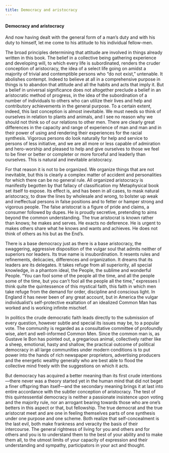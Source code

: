```yaml
---
title: Democracy and aristocracy
---
```

#### Democracy and aristocracy

And now having dealt with the general form of a man’s duty and with his
duty to himself, let me come to his attitude to his individual
fellow-men.

The broad principles determining that attitude are involved in things
already written in this book. The belief in a collective being gathering
experience and developing will, to which every life is subordinated,
renders the cruder conception of aristocracy, the idea of a select life
going on amidst a majority of trivial and contemptible persons who “do
not exist,” untenable. It abolishes contempt. Indeed to believe at all
in a comprehensive purpose in things is to abandon that attitude and all
the habits and acts that imply it. But a belief in universal
significance does not altogether preclude a belief in an aristocratic
method of progress, in the idea of the subordination of a number of
individuals to others who can utilize their lives and help and
contributory achievements in the general purpose. To a certain extent,
indeed, this last conception is almost inevitable. We must needs so
think of ourselves in relation to plants and animals, and I see no
reason why we should not think so of our relations to other men. There
are clearly great differences in the capacity and range of experience of
man and man and in their power of using and rendering their experiences
for the racial synthesis. Vigorous persons do look naturally for help
and service to persons of less initiative, and we are all more or less
capable of admiration and hero-worship and pleased to help and give
ourselves to those we feel to be finer or better or completer or more
forceful and leaderly than ourselves. This is natural and inevitable
aristocracy.

For that reason it is not to be organized. We organize things that are
not inevitable, but this is clearly a complex matter of accident and
personalities for which there can be no general rule. All organized
aristocracy is manifestly begotten by that fallacy of classification my
Metaphysical book set itself to expose. Its effect is, and has been in
all cases, to mask natural aristocracy, to draw the lines by wholesale
and wrong, to bolster up weak and ineffectual persons in false positions
and to fetter or hamper strong and vigorous people. The false aristocrat
is a figure of pride and claims, a consumer followed by dupes. He is
proudly secretive, pretending to aims beyond the common understanding.
The true aristocrat is known rather than knows; he makes and serves. He
exacts no deference. He is urgent to makes others share what he knows
and wants and achieves. He does not think of others as his but as the
End’s.

There is a base democracy just as there is a base aristocracy, the
swaggering, aggressive disposition of the vulgar soul that admits
neither of superiors nor leaders. Its true name is insubordination. It
resents rules and refinements, delicacies, differences and organization.
It dreams that its leaders are its delegates. It takes refuge from all
superiority, all special knowledge, in a phantom ideal, the People, the
sublime and wonderful People. “You can fool some of the people all the
time, and all the people some of the time, but you can’t fool all the
people all the time,” expresses I think quite the quintessence of this
mystical faith, this faith in which men take refuge from the demand for
order, discipline and conscious light. In England it has never been of
any great account, but in America the vulgar individualist’s
self-protective exaltation of an idealized Common Man has worked and is
working infinite mischief.

In politics the crude democratic faith leads directly to the submission
of every question, however subtle and special its issues may be, to a
popular vote. The community is regarded as a consultative committee of
profoundly wise, alert and well-informed Common Men. Since the common
man is, as Gustave le Bon has pointed out, a gregarious animal,
collectively rather like a sheep, emotional, hasty and shallow, the
practical outcome of political democracy in all large communities under
modern conditions is to put power into the hands of rich newspaper
proprietors, advertising producers and the energetic wealthy generally
who are best able to flood the collective mind freely with the
suggestions on which it acts.

But democracy has acquired a better meaning than its first crude
intentions—there never was a theory started yet in the human mind that
did not beget a finer offspring than itself—and the secondary meaning
brings it at last into entire accordance with the subtler conception of
aristocracy. The test of this quintessential democracy is neither a
passionate insistence upon voting and the majority rule, nor an arrogant
bearing towards those who are one’s betters in this aspect or that, but
fellowship. The true democrat and the true aristocrat meet and are one
in feeling themselves parts of one synthesis under one purpose and one
scheme. Both realize that self-concealment is the last evil, both make
frankness and veracity the basis of their intercourse. The general
rightness of living for you and others and for others and you is to
understand them to the best of your ability and to make them all, to the
utmost limits of your capacity of expression and their understanding and
sympathy, participators in your act and thought.

